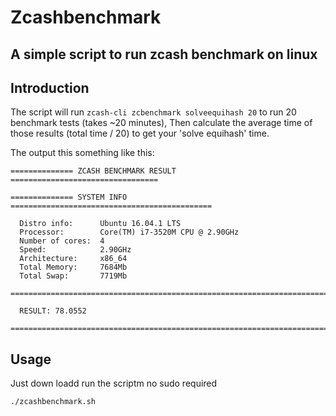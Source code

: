 # Zcashbenchmark
## A simple script to run zcash benchmark on linux
## Introduction
The script will run `zcash-cli zcbenchmark solveequihash 20` to run 20 benchmark tests (takes ~20 minutes),
Then calculate the average time of those results (total time / 20) to get your 'solve equihash' time.

The output this something like this:
```shel
============== ZCASH BENCHMARK RESULT =================================

============== SYSTEM INFO =============================================

  Distro info:	    Ubuntu 16.04.1 LTS
  Processor:        Core(TM) i7-3520M CPU @ 2.90GHz
  Number of cores:  4
  Speed:            2.90GHz
  Architecture:     x86_64
  Total Memory:     7684Mb
  Total Swap:       7719Mb

=======================================================================

  RESULT: 78.0552

=======================================================================
```
## Usage
Just down loadd run the scriptm no sudo required
```
./zcashbenchmark.sh
```





